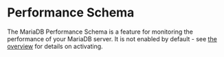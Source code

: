# Performance Schema

The MariaDB Performance Schema is a feature for monitoring the performance of your MariaDB server. It is not enabled by default - see [the overview](performance-schema-overview.md) for details on activating.